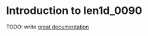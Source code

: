 # Introduction to len1d_0090

TODO: write [great documentation](http://jacobian.org/writing/what-to-write/)
